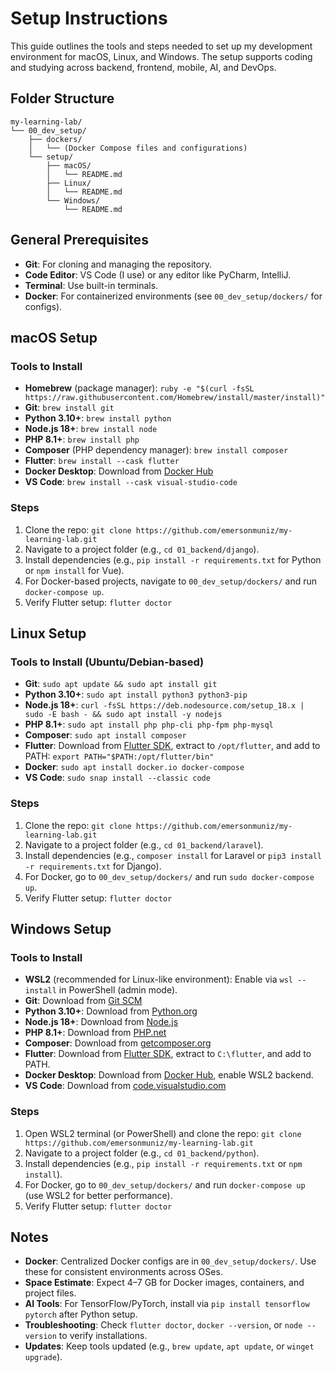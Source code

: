 # Setup Instructions

This guide outlines the tools and steps needed to set up my development environment for macOS, Linux, and Windows. The setup supports coding and studying across backend, frontend, mobile, AI, and DevOps.

## Folder Structure

```
my-learning-lab/
└── 00_dev_setup/
    ├── dockers/
    │   └── (Docker Compose files and configurations)
    └── setup/
        ├── macOS/
        │   └── README.md
        ├── Linux/
        │   └── README.md
        └── Windows/
            └── README.md
```

## General Prerequisites
- **Git**: For cloning and managing the repository.
- **Code Editor**: VS Code (I use) or any editor like PyCharm, IntelliJ.
- **Terminal**: Use built-in terminals.
- **Docker**: For containerized environments (see `00_dev_setup/dockers/` for configs).

## macOS Setup

### Tools to Install
- **Homebrew** (package manager): `ruby -e "$(curl -fsSL https://raw.githubusercontent.com/Homebrew/install/master/install)"`
- **Git**: `brew install git`
- **Python 3.10+**: `brew install python`
- **Node.js 18+**: `brew install node`
- **PHP 8.1+**: `brew install php`
- **Composer** (PHP dependency manager): `brew install composer`
- **Flutter**: `brew install --cask flutter`
- **Docker Desktop**: Download from [Docker Hub](https://www.docker.com/products/docker-desktop/)
- **VS Code**: `brew install --cask visual-studio-code`

### Steps
1. Clone the repo: `git clone https://github.com/emersonmuniz/my-learning-lab.git`
2. Navigate to a project folder (e.g., `cd 01_backend/django`).
3. Install dependencies (e.g., `pip install -r requirements.txt` for Python or `npm install` for Vue).
4. For Docker-based projects, navigate to `00_dev_setup/dockers/` and run `docker-compose up`.
5. Verify Flutter setup: `flutter doctor`

## Linux Setup

### Tools to Install (Ubuntu/Debian-based)
- **Git**: `sudo apt update && sudo apt install git`
- **Python 3.10+**: `sudo apt install python3 python3-pip`
- **Node.js 18+**: `curl -fsSL https://deb.nodesource.com/setup_18.x | sudo -E bash - && sudo apt install -y nodejs`
- **PHP 8.1+**: `sudo apt install php php-cli php-fpm php-mysql`
- **Composer**: `sudo apt install composer`
- **Flutter**: Download from [Flutter SDK](https://flutter.dev/docs/get-started/install/linux), extract to `/opt/flutter`, and add to PATH: `export PATH="$PATH:/opt/flutter/bin"`
- **Docker**: `sudo apt install docker.io docker-compose`
- **VS Code**: `sudo snap install --classic code`

### Steps
1. Clone the repo: `git clone https://github.com/emersonmuniz/my-learning-lab.git`
2. Navigate to a project folder (e.g., `cd 01_backend/laravel`).
3. Install dependencies (e.g., `composer install` for Laravel or `pip3 install -r requirements.txt` for Django).
4. For Docker, go to `00_dev_setup/dockers/` and run `sudo docker-compose up`.
5. Verify Flutter setup: `flutter doctor`

## Windows Setup

### Tools to Install
- **WSL2** (recommended for Linux-like environment): Enable via `wsl --install` in PowerShell (admin mode).
- **Git**: Download from [Git SCM](https://git-scm.com/download/win)
- **Python 3.10+**: Download from [Python.org](https://www.python.org/downloads/)
- **Node.js 18+**: Download from [Node.js](https://nodejs.org/en/download/)
- **PHP 8.1+**: Download from [PHP.net](https://windows.php.net/download/)
- **Composer**: Download from [getcomposer.org](https://getcomposer.org/download/)
- **Flutter**: Download from [Flutter SDK](https://flutter.dev/docs/get-started/install/windows), extract to `C:\flutter`, and add to PATH.
- **Docker Desktop**: Download from [Docker Hub](https://www.docker.com/products/docker-desktop/), enable WSL2 backend.
- **VS Code**: Download from [code.visualstudio.com](https://code.visualstudio.com/)

### Steps
1. Open WSL2 terminal (or PowerShell) and clone the repo: `git clone https://github.com/emersonmuniz/my-learning-lab.git`
2. Navigate to a project folder (e.g., `cd 01_backend/python`).
3. Install dependencies (e.g., `pip install -r requirements.txt` or `npm install`).
4. For Docker, go to `00_dev_setup/dockers/` and run `docker-compose up` (use WSL2 for better performance).
5. Verify Flutter setup: `flutter doctor`

## Notes
- **Docker**: Centralized Docker configs are in `00_dev_setup/dockers/`. Use these for consistent environments across OSes.
- **Space Estimate**: Expect 4–7 GB for Docker images, containers, and project files.
- **AI Tools**: For TensorFlow/PyTorch, install via `pip install tensorflow pytorch` after Python setup.
- **Troubleshooting**: Check `flutter doctor`, `docker --version`, or `node --version` to verify installations.
- **Updates**: Keep tools updated (e.g., `brew update`, `apt update`, or `winget upgrade`).